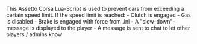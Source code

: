 This Assetto Corsa Lua-Script is used to prevent cars from exceeding a certain speed limit.
If the speed limit is reached:
    - Clutch is engaged
    - Gas is disabled
    - Brake is engaged with force from .ini
    - A "slow-down"-message is displayed to the player
    - A message is sent to chat to let other players / admins know

